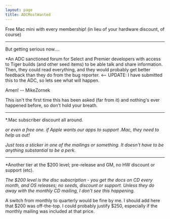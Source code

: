 ```yaml
---
layout: page
title: ADCMostWanted
---
```


Free Mac mini with every membership! (in lieu of your hardware discount, of course)

----

But getting serious now....



*An ADC sanctioned forum for Select and Premier developers with access to Tiger builds (and other seed items) to be able talk and share information. Then, they could read everything, and they would probably get better feedback than they do from the bug reporter. <-- UPDATE: I have submitted this to the ADC, so lets see what will happen.

Amen! -- MikeZornek

This isn't the first time this has been asked (far from it) and nothing's ever happened before, so don't hold your breath.

----

*.Mac subscriber discount all around.

*or even a free one. if Apple wants our apps to support .Mac, they need to help us out!*

*Just toss a sticker in one of the mailings or something. It doesn't have to be anything substantial to be a perk.*

----

*Another tier at the $200 level; pre-release and GM, no HW discount or support (etc). 

*The $200 level is the disc subscription - you get the docs on CD every month, and OS releases; no seeds, discount or support. Unless they do away with the monthly CD mailing, I don't see this happening.*

A switch from monthly to quarterly would be fine by me. I should add here that $200 was off-the-top. I could probably justify $250, especially if the monthly mailing was included at that price.

